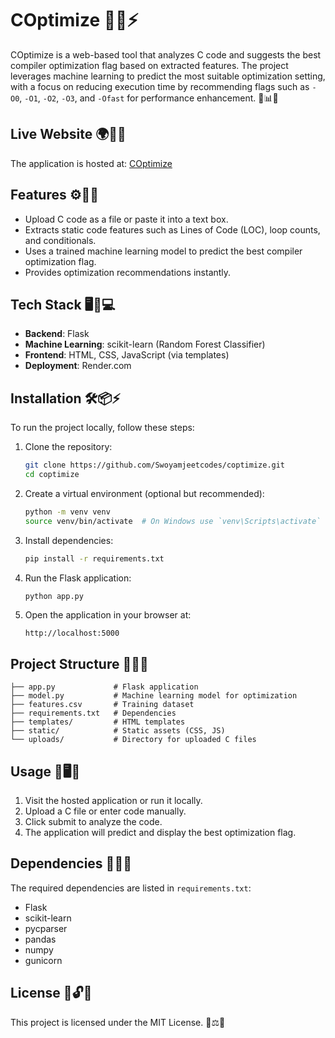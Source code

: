 # COptimize 🚀🔥⚡

COptimize is a web-based tool that analyzes C code and suggests the best compiler optimization flag based on extracted features. The project leverages machine learning to predict the most suitable optimization setting, with a focus on reducing execution time by recommending flags such as `-O0`, `-O1`, `-O2`, `-O3`, and `-Ofast` for performance enhancement. 🎯📊💡

## Live Website 🌍🔗✨

The application is hosted at: [COptimize](https://coptimize.onrender.com/)

## Features ⚙️📌🚀

- Upload C code as a file or paste it into a text box.
- Extracts static code features such as Lines of Code (LOC), loop counts, and conditionals.
- Uses a trained machine learning model to predict the best compiler optimization flag.
- Provides optimization recommendations instantly.

## Tech Stack 🖥️🔬💻

- **Backend**: Flask
- **Machine Learning**: scikit-learn (Random Forest Classifier)
- **Frontend**: HTML, CSS, JavaScript (via templates)
- **Deployment**: Render.com

## Installation 🛠️📦⚡

To run the project locally, follow these steps:

1. Clone the repository:
   ```bash
   git clone https://github.com/Swoyamjeetcodes/coptimize.git
   cd coptimize
   ```

2. Create a virtual environment (optional but recommended):
   ```bash
   python -m venv venv
   source venv/bin/activate  # On Windows use `venv\Scripts\activate`
   ```

3. Install dependencies:
   ```bash
   pip install -r requirements.txt
   ```

4. Run the Flask application:
   ```bash
   python app.py
   ```

5. Open the application in your browser at:
   ```
   http://localhost:5000
   ```

## Project Structure 📂📝📁

```
├── app.py             # Flask application
├── model.py           # Machine learning model for optimization
├── features.csv       # Training dataset
├── requirements.txt   # Dependencies
├── templates/         # HTML templates
├── static/            # Static assets (CSS, JS)
└── uploads/           # Directory for uploaded C files
```

## Usage 🎯🖥️🚀

1. Visit the hosted application or run it locally.
2. Upload a C file or enter code manually.
3. Click submit to analyze the code.
4. The application will predict and display the best optimization flag.

## Dependencies 📌📜💡

The required dependencies are listed in `requirements.txt`:
- Flask
- scikit-learn
- pycparser
- pandas
- numpy
- gunicorn

## License 📜🔓✅

This project is licensed under the MIT License. 🎉⚖️📖

